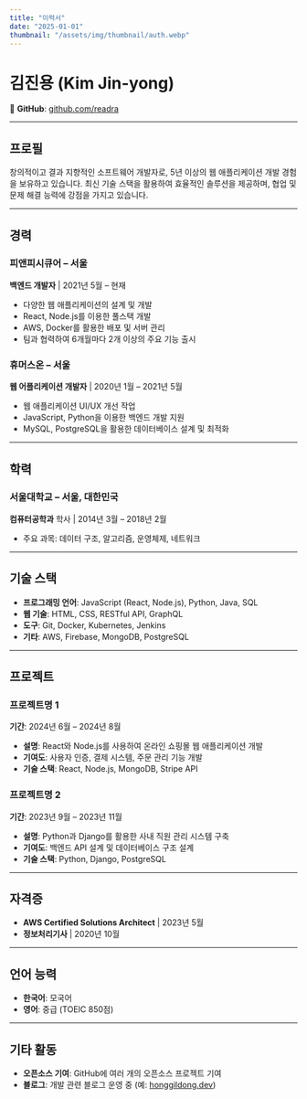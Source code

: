 ```yaml
---
title: "이력서"
date: "2025-01-01"
thumbnail: "/assets/img/thumbnail/auth.webp"
---
```


# 김진용 (Kim Jin-yong)
  
🎨 **GitHub**: [github.com/readra](https://github.com/readra)

---

## **프로필**

창의적이고 결과 지향적인 소프트웨어 개발자로, 5년 이상의 웹 애플리케이션 개발 경험을 보유하고 있습니다. 최신 기술 스택을 활용하여 효율적인 솔루션을 제공하며, 협업 및 문제 해결 능력에 강점을 가지고 있습니다.

---

## **경력**

### **피앤피시큐어** – 서울
**백엔드 개발자** | 2021년 5월 – 현재
- 다양한 웹 애플리케이션의 설계 및 개발
- React, Node.js를 이용한 풀스택 개발
- AWS, Docker를 활용한 배포 및 서버 관리
- 팀과 협력하여 6개월마다 2개 이상의 주요 기능 출시

### **휴머스온** – 서울
**웹 어플리케이션 개발자** | 2020년 1월 – 2021년 5월
- 웹 애플리케이션 UI/UX 개선 작업
- JavaScript, Python을 이용한 백엔드 개발 지원
- MySQL, PostgreSQL을 활용한 데이터베이스 설계 및 최적화

---

## **학력**

### **서울대학교** – 서울, 대한민국
**컴퓨터공학과** 학사 | 2014년 3월 – 2018년 2월
- 주요 과목: 데이터 구조, 알고리즘, 운영체제, 네트워크

---

## **기술 스택**

- **프로그래밍 언어**: JavaScript (React, Node.js), Python, Java, SQL
- **웹 기술**: HTML, CSS, RESTful API, GraphQL
- **도구**: Git, Docker, Kubernetes, Jenkins
- **기타**: AWS, Firebase, MongoDB, PostgreSQL

---

## **프로젝트**

### **프로젝트명 1**
**기간**: 2024년 6월 – 2024년 8월
- **설명**: React와 Node.js를 사용하여 온라인 쇼핑몰 웹 애플리케이션 개발
- **기여도**: 사용자 인증, 결제 시스템, 주문 관리 기능 개발
- **기술 스택**: React, Node.js, MongoDB, Stripe API

### **프로젝트명 2**
**기간**: 2023년 9월 – 2023년 11월
- **설명**: Python과 Django를 활용한 사내 직원 관리 시스템 구축
- **기여도**: 백엔드 API 설계 및 데이터베이스 구조 설계
- **기술 스택**: Python, Django, PostgreSQL

---

## **자격증**

- **AWS Certified Solutions Architect** | 2023년 5월
- **정보처리기사** | 2020년 10월

---

## **언어 능력**

- **한국어**: 모국어
- **영어**: 중급 (TOEIC 850점)

---

## **기타 활동**

- **오픈소스 기여**: GitHub에 여러 개의 오픈소스 프로젝트 기여
- **블로그**: 개발 관련 블로그 운영 중 (예: [honggildong.dev](https://honggildong.dev))

